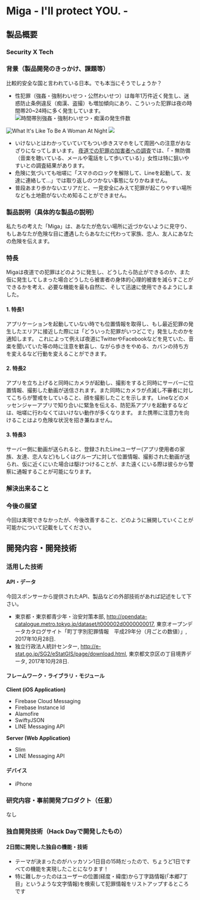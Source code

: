 # Miga - I'll protect YOU. -

## 製品概要
### Security X Tech 

### 背景（製品開発のきっかけ、課題等）
比較的安全な国と言われている日本。でも本当にそうでしょうか？

- 性犯罪（強姦・強制わいせつ・公然わいせつ）は毎年1万件近く発生し、迷惑防止条例違反（痴漢、盗撮）も増加傾向にあり、こういった犯罪は夜の時間帯20~24時に多く発生しています。
![時間帯別強姦・強制わいせつ・痴漢の発生件数](http://natural-friends.jp/thumb/blog/2015/security/security01/0128_007-1.gif)

![What It's Like To Be A Woman At Night](https://youtu.be/NGW9UjCTjY0)
![](https://i.ytimg.com/vi/NGW9UjCTjY0/maxresdefault.jpg)


- いけないとはわかっていていてもつい歩きスマホをして周囲への注意がおなざりになってしまいます。
[夜道での犯罪の加害者への調査](http://natural-friends.jp/dont-walk-alone/)では、「・無防備（音楽を聴いている、メールや電話をして歩いている）」女性は特に狙いやすいとの調査結果があります。
- 危険に気づいても咄嗟に「スマホのロックを解除して、Lineを起動して、友達に連絡して…」では取り返しのつかない事態になりかねません。
- 普段あまり歩かないエリアだと、一見安全にみえて犯罪が起こりやすい場所なども土地勘がないため知ることができません。


### 製品説明（具体的な製品の説明）
私たちの考えた「Miga」は、あなたが危ない場所に近づかないように見守り、
もしあなたが危険な目に遭遇したらあなたに代わって家族、恋人、友人にあなたの危険を伝えます。

### 特長
Migaは夜道での犯罪はどのように発生し、どうしたら防止ができるのか、また仮に発生してしまった場合どうしたら被害者の身体的心理的被害を減らすことができるかを考え、必要な機能を最も自然に、そして迅速に使用できるようにしました。

#### 1. 特長1
アプリケーションを起動していない時でも位置情報を取得し、もし最近犯罪の発生したエリアに接近した際には「どういった犯罪がいつどこで」発生したのかを通知します。
これによって例えば夜道にTwitterやFacebookなどを見ていた、音楽を聞いていた等の時に注意を歓喜し、ながら歩きをやめる、カバンの持ち方を変えるなど行動を変えることができます。

#### 2. 特長2
アプリを立ち上げると同時にカメラが起動し、撮影をすると同時にサーバーに位置情報、撮影した動画が送信されます。また同時にカメラが点滅し不審者に対してこちらが警戒をしていること、顔を撮影したことを示します。
Lineなどのメッセンジャーアプリで知り合いに緊急を伝える、防犯系アプリを起動するなどは、咄嗟に行わなくてはいけない動作が多くなります。
また携帯に注意力を向けることはより危険な状況を招き兼ねません。

#### 3. 特長3
サーバー側に動画が送られると、登録されたLineユーザー(アプリ使用者の家族、友達、恋人など)もしくはグループに対して位置情報、撮影された動画が送られ、仮に近くにいた場合は駆けつけることが、また遠くにいる際は彼らから警察に通報することが可能になります。

### 解決出来ること


### 今後の展望
今回は実現できなかったが、今後改善すること、どのように展開していくことが可能かについて記載をしてください。


## 開発内容・開発技術
### 活用した技術
#### API・データ
今回スポンサーから提供されたAPI、製品などの外部技術があれば記述をして下さい。

* 東京都・東京都青少年・治安対策本部, http://opendata-catalogue.metro.tokyo.jp/dataset/t000002d0000000017, 東京オープンデータカタログサイト「町丁字別犯罪情報　平成29年分（月ごとの数値）」, 2017年10月28日.
* 独立行政法人統計センター, http://e-stat.go.jp/SG2/eStatGIS/page/download.html, 東京都文京区の丁目境界データ, 2017年10月28日.

#### フレームワーク・ライブラリ・モジュール

**Client (iOS Application)**

* Firebase Cloud Messaging
* Firebase Instance Id
* Alamofire
* SwiftyJSON
* LINE Messaging API

**Server (Web Application)**

* Slim
* LINE Messaging API

#### デバイス
* iPhone

### 研究内容・事前開発プロダクト（任意）
なし

### 独自開発技術（Hack Dayで開発したもの）
#### 2日間に開発した独自の機能・技術
* テーマが決まったのがハッカソン1日目の15時だったので、ちょうど1日ですべての機能を実現したことになります！
* 特に難しかったのはユーザーの位置(経度・緯度)から丁字路情報(「本郷7丁目」というような文字情報)を検索して犯罪情報をリストアップするところです

